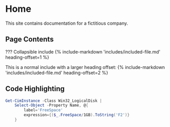 # Home

This site contains documentation for a fictitious company.

## Page Contents

??? Collapsible include
    {%
    include-markdown 'includes/included-file.md'
    heading-offset=1
    %}

This is a normal include with a larger heading offset:
{%
include-markdown 'includes/included-file.md'
heading-offset=2
%}

## Code Highlighting

```powershell
Get-CimInstance -Class Win32_LogicalDisk |
    Select-Object -Property Name, @{
        label='FreeSpace'
        expression={($_.FreeSpace/1GB).ToString('F2')}
    }
```